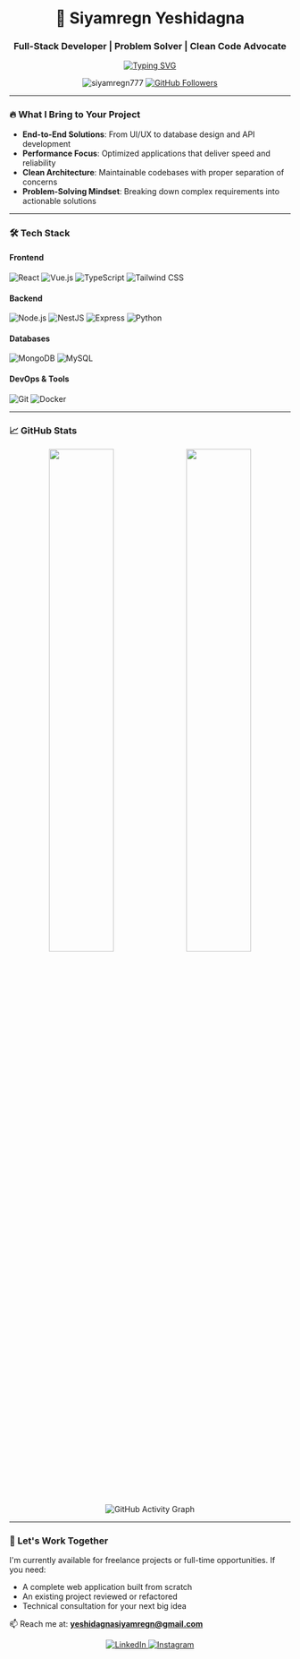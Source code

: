 <h1 align="center">🚀 Siyamregn Yeshidagna</h1>
<h3 align="center">Full-Stack Developer | Problem Solver | Clean Code Advocate</h3>

<p align="center">
  <a href="https://git.io/typing-svg"><img src="https://readme-typing-svg.demolab.com?font=Fira+Code&pause=1000&color=22C3F7&center=true&vCenter=true&width=435&lines=I+build+scalable+web+solutions;Full-stack+developer;Clean+code+enthusiast;Always+learning+new+tech" alt="Typing SVG" /></a>
</p>

<p align="center">
  <img src="https://komarev.com/ghpvc/?username=siyamregn777&label=Profile+Views&color=blue&style=flat" alt="siyamregn777" /> 
  <a href="https://github.com/siyamregn777?tab=followers"><img src="https://img.shields.io/github/followers/siyamregn777?label=Followers&style=social" alt="GitHub Followers"></a>
</p>

---

### 🔥 What I Bring to Your Project

- **End-to-End Solutions**: From UI/UX to database design and API development
- **Performance Focus**: Optimized applications that deliver speed and reliability
- **Clean Architecture**: Maintainable codebases with proper separation of concerns
- **Problem-Solving Mindset**: Breaking down complex requirements into actionable solutions

---

### 🛠 Tech Stack

#### Frontend
![React](https://img.shields.io/badge/React-20232A?style=for-the-badge&logo=react&logoColor=61DAFB)
![Vue.js](https://img.shields.io/badge/Vue.js-35495E?style=for-the-badge&logo=vuedotjs&logoColor=4FC08D)
![TypeScript](https://img.shields.io/badge/TypeScript-007ACC?style=for-the-badge&logo=typescript&logoColor=white)
![Tailwind CSS](https://img.shields.io/badge/Tailwind_CSS-38B2AC?style=for-the-badge&logo=tailwind-css&logoColor=white)

#### Backend
![Node.js](https://img.shields.io/badge/Node.js-43853D?style=for-the-badge&logo=node.js&logoColor=white)
![NestJS](https://img.shields.io/badge/NestJS-E0234E?style=for-the-badge&logo=nestjs&logoColor=white)
![Express](https://img.shields.io/badge/Express.js-404D59?style=for-the-badge)
![Python](https://img.shields.io/badge/Python-3776AB?style=for-the-badge&logo=python&logoColor=white)

#### Databases
![MongoDB](https://img.shields.io/badge/MongoDB-4EA94B?style=for-the-badge&logo=mongodb&logoColor=white)
![MySQL](https://img.shields.io/badge/MySQL-005C84?style=for-the-badge&logo=mysql&logoColor=white)

#### DevOps & Tools
![Git](https://img.shields.io/badge/Git-F05032?style=for-the-badge&logo=git&logoColor=white)
![Docker](https://img.shields.io/badge/Docker-2CA5E0?style=for-the-badge&logo=docker&logoColor=white)

---

### 📈 GitHub Stats

<p align="center">
  <img width="48%" src="https://github-readme-stats.vercel.app/api?username=siyamregn777&show_icons=true&theme=radical" />
  <img width="48%" src="https://github-readme-streak-stats.herokuapp.com/?user=siyamregn777&theme=radical" />
</p>

<p align="center">
  <img src="https://github-readme-activity-graph.vercel.app/graph?username=siyamregn777&theme=react-dark&hide_border=true" alt="GitHub Activity Graph" />
</p>

---

### 💼 Let's Work Together

I'm currently available for freelance projects or full-time opportunities. If you need:

- A complete web application built from scratch
- An existing project reviewed or refactored
- Technical consultation for your next big idea

📫 Reach me at: **yeshidagnasiyamregn@gmail.com**

<p align="center">
  <a href="https://linkedin.com/in/www.linkedin.com/in/siyamregn-yeshidagna-08a4b62b3" target="blank">
    <img src="https://img.shields.io/badge/LinkedIn-0077B5?style=for-the-badge&logo=linkedin&logoColor=white" alt="LinkedIn"/>
  </a>
  <a href="https://instagram.com/https://www.instagram.com/siyamregnyeshidagna/" target="blank">
    <img src="https://img.shields.io/badge/Instagram-E4405F?style=for-the-badge&logo=instagram&logoColor=white" alt="Instagram"/>
  </a>
</p>
